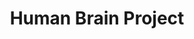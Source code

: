 ---
title: "Human Brain Project"
project_id: 
date: 
conference_id: ""
presenters:
   - peter_bandettini
summary: "Human Brain Project, Wakula Springs, FL"
file: /assets/presentations/
filename: 
layout: presentation
---